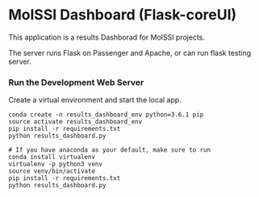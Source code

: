 # MolSSI Dashboard (Flask-coreUI)

This application is a results Dashborad for MolSSI projects.

The server runs Flask on Passenger and Apache, or can run flask testing server.

### Run the Development Web Server
Create a virtual environment and start the local app.

```
conda create -n results_dashboard_env python=3.6.1 pip
source activate results_dashboard_env
pip install -r requirements.txt
python results_dashboard.py
```

```
# If you have anaconda as your default, make sure to run
conda install virtualenv
virtualenv -p python3 venv
source venv/bin/activate
pip install -r requirements.txt
python results_dashboard.py
```
